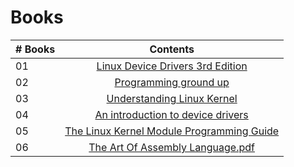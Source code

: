 # Books

|# Books| Contents                                                |
|------|:---------------------------------------------------------:|
| 01  |  [Linux Device Drivers 3rd Edition](Linux_Device_Drivers,_3rd_Edition_Jonathan_Corbet,_Alessandro_Rubini.pdf)|
| 02  |  [Programming ground up](Linux_Device_Drivers,_3rd_Edition_Jonathan_Corbet,_Alessandro_Rubini.pdf)|
| 03  |  [Understanding Linux Kernel](Understanding-Linux-Kernel.pdf)|
| 04  |  [An introduction to device drivers](An-introduction-to-device-drivers.pdf)|
| 05  |  [The Linux Kernel Module Programming Guide](The-linux-kernel-module-programming-guide.pdf)|
| 06  | [The Art Of Assembly Language.pdf](The-Art-Of-Assembly-Language.pdf)
